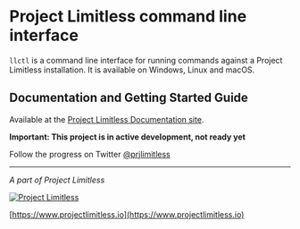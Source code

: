 # Project Limitless command line interface

`llctl` is a command line interface for running commands against a Project
Limitless installation. It is available on Windows, Linux and macOS.

## Documentation and Getting Started Guide

Available at the [Project Limitless Documentation site](https://docs.projectlimitless.io/llctl).

**Important: This project is in active development, not ready yet**

Follow the progress on Twitter [@prjlimitless](https://twitter.com/prjlimitless)


---
*A part of Project Limitless*

[![Project Limitless](https://www.donovansolms.com/downloads/projectlimitless.jpg)](https://www.projectlimitless.io)

[https://www.projectlimitless.io](https://www.projectlimitless.io)
